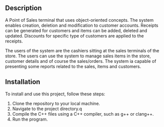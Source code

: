 ## Description
A Point of Sales terminal that uses object-oriented concepts.
The system enables creation, deletion and modification to customer accounts. Receipts can be generated for customers and items can be added, deleted and updated.
Discounts for specific type of customers are applied to the receipts.

The users of the system 
are the cashiers sitting at the sales terminals of the store. The users can use the system to manage sales 
items in the store, customer details and of course the sales/orders. The system ia capable of 
presenting some reports related to the sales, items and customers.

## Installation
To install and use this project, follow these steps:

1. Clone the repository to your local machine.
2. Navigate to the project directory.q
3. Compile the C++ files using a C++ compiler, such as g++ or clang++.
4. Run the program.
